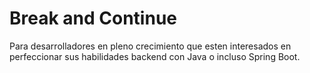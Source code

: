 # Break and Continue

Para desarrolladores en pleno crecimiento que esten interesados en perfeccionar sus habilidades backend con Java o incluso Spring Boot.